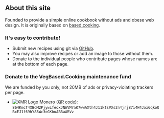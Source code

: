## About this site

Founded to provide a simple online cookbook without ads and obese web design. It is originally
based on [based.cooking](https://based.cooking).

### It's easy to contribute!

- Submit new recipes using git via [GitHub](https://github.com/stillundecided/based.cooking).
- You may also improve recipes or add an image to those without them.
- Donate to the individual people who contribute pages whose names are at the bottom of each page.

### Donate to the VegBased.Cooking maintenance fund

We are funded by you only, not 20MB of ads or privacy-violating trackers per page.

- ![XMR Logo](pix/xmr.svg) Monero ([QR code](pix/monero-based-cooking.png)): `864KmcT4XBdM2PjywLfeoxJNWVM7aK7wwAXth4J11ktsVXs2n4jrj87i4H4Jox6qkoQBxEJ1f69hY83Wc3oGKbuAB3aARVv`
